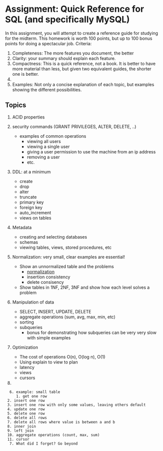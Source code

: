 # Assignment: Quick Reference for SQL (and specifically MySQL)

In this assignment, you will attempt to create a reference guide for
studying for the midterm. This homework is worth 100 points, but up to
100 bonus points for doing a spectacular job. Criteria:

1. Completeness: The more features you document, the better
2. Clarity: your summary should explain each feature.
3. Compactness: This is a quick reference, not a book. It is better to have more material than less, but given two equivalent guides, the shorter one is better.
4. 
5. Examples: Not only a concise explanation of each topic, but examples showing the different possibilities. 

## Topics

1. ACID properties
2. security commands (GRANT PRIVILEGES, ALTER, DELETE, ..)
   * examples of common operations
      * viewing all users
      * viewing a single user
      * giving a user permission to use the machine from an ip address
      * removing a user
      * etc.
3. DDL: at a minimum
    * create
    * drop
    * alter
    * truncate
    * primary key
    * foreign key
    * auto_increment
    * views on tables
4. Metadata
   * creating and selecting databases
   * schemas
   * viewing tables, views, stored procedures, etc
5. Normalization: very small, clear examples are essential!
   * Show an unnormalized table and the problems
     * [normalization](https://en.wikipedia.org/wiki/Database_normalization)
     * insertion consistency
     * delete consisency
   * Show tables in 1NF, 2NF, 3NF and show how each level solves a problem
5. Manipulation of data
   * SELECT, INSERT, UPDATE, DELETE
   * aggregate operations (sum, avg, max, min, etc)
   * sorting
   * subqueries
     * bonus for demonstrating how subqueries can be very very slow with simple examples
     
6. Optimization
   * The cost of operations O(n), O(log n), O(1)
   * Using explain to view to plan
   * latency
   * views
   * cursors
7. 

      6. example: small table
         1. get one row
	 2. insert one row
	 3. insert one row with only some values, leaving others default
	 4. update one row
	 5. delete one row
	 6. delete all rows
	 7. delete all rows where value is between a and b
	 8. inner join
	 9. left join
	 10. aggregate operations (count, max, sum)
	 11. cursor
      7. What did I forget? Go beyond
